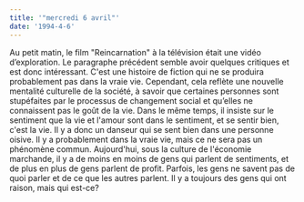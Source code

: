 ```yaml
---
title: '"mercredi 6 avril"'
date: '1994-4-6'
---
```


Au petit matin, le film "Reincarnation" à la télévision était une vidéo d’exploration. Le paragraphe précédent semble avoir quelques critiques et est donc intéressant. C'est une histoire de fiction qui ne se produira probablement pas dans la vraie vie. Cependant, cela reflète une nouvelle mentalité culturelle de la société, à savoir que certaines personnes sont stupéfaites par le processus de changement social et qu’elles ne connaissent pas le goût de la vie. Dans le même temps, il insiste sur le sentiment que la vie et l'amour sont dans le sentiment, et se sentir bien, c'est la vie. Il y a donc un danseur qui se sent bien dans une personne oisive. Il y a probablement dans la vraie vie, mais ce ne sera pas un phénomène commun. Aujourd'hui, sous la culture de l'économie marchande, il y a de moins en moins de gens qui parlent de sentiments, et de plus en plus de gens parlent de profit. Parfois, les gens ne savent pas de quoi parler et de ce que les autres parlent. Il y a toujours des gens qui ont raison, mais qui est-ce?


